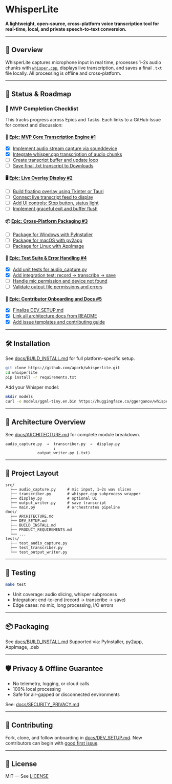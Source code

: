 # WhisperLite

**A lightweight, open-source, cross-platform voice transcription tool for real-time, local, and private speech-to-text conversion.**

---

## 🚀 Overview

WhisperLite captures microphone input in real time, processes 1–2s audio chunks with [`whisper.cpp`](https://github.com/ggerganov/whisper.cpp), displays live transcription, and saves a final `.txt` file locally. All processing is offline and cross-platform.

---

## 🔧 Status & Roadmap

### 🔄 MVP Completion Checklist

This tracks progress across Epics and Tasks. Each links to a GitHub Issue for context and discussion:

#### 🎯 [Epic: MVP Core Transcription Engine #1](https://github.com/aporb/whisperlite/issues/1)
- [x] [Implement audio stream capture via sounddevice](https://github.com/aporb/whisperlite/issues/6)
- [x] [Integrate whisper.cpp transcription of audio chunks](https://github.com/aporb/whisperlite/issues/7)
- [ ] [Create transcript buffer and update loop](https://github.com/aporb/whisperlite/issues/8)
- [ ] [Save final .txt transcript to Downloads](https://github.com/aporb/whisperlite/issues/9)

#### 🖥️ [Epic: Live Overlay Display #2](https://github.com/aporb/whisperlite/issues/2)
- [ ] [Build floating overlay using Tkinter or Tauri](https://github.com/aporb/whisperlite/issues/10)
- [ ] [Connect live transcript feed to display](https://github.com/aporb/whisperlite/issues/11)
- [ ] [Add UI controls: Stop button, status light](https://github.com/aporb/whisperlite/issues/12)
- [ ] [Implement graceful exit and buffer flush](https://github.com/aporb/whisperlite/issues/13)

#### 📦 [Epic: Cross-Platform Packaging #3](https://github.com/aporb/whisperlite/issues/3)
- [ ] [Package for Windows with PyInstaller](https://github.com/aporb/whisperlite/issues/14)
- [ ] [Package for macOS with py2app](https://github.com/aporb/whisperlite/issues/15)
- [ ] [Package for Linux with AppImage](https://github.com/aporb/whisperlite/issues/16)

#### 🧪 [Epic: Test Suite & Error Handling #4](https://github.com/aporb/whisperlite/issues/4)
- [x] [Add unit tests for audio_capture.py](https://github.com/aporb/whisperlite/issues/17)
- [x] [Add integration test: record → transcribe → save](https://github.com/aporb/whisperlite/issues/18)
- [ ] [Handle mic permission and device not found](https://github.com/aporb/whisperlite/issues/19)
- [ ] [Validate output file permissions and errors](https://github.com/aporb/whisperlite/issues/20)

#### 🧭 [Epic: Contributor Onboarding and Docs #5](https://github.com/aporb/whisperlite/issues/5)
- [x] [Finalize DEV_SETUP.md](https://github.com/aporb/whisperlite/issues/21)
- [x] [Link all architecture docs from README](https://github.com/aporb/whisperlite/issues/22)
- [x] [Add issue templates and contributing guide](https://github.com/aporb/whisperlite/issues/23)

---

## 🛠️ Installation

See [docs/BUILD_INSTALL.md](docs/BUILD_INSTALL.md) for full platform-specific setup.

```bash
git clone https://github.com/aporb/whisperlite.git
cd whisperlite
pip install -r requirements.txt
````

Add your Whisper model:

```bash
mkdir models
curl -o models/ggml-tiny.en.bin https://huggingface.co/ggerganov/whisper.cpp/resolve/main/models/ggml-tiny.en.bin
```

---

## 🧠 Architecture Overview

See [docs/ARCHITECTURE.md](docs/ARCHITECTURE.md) for complete module breakdown.

```text
audio_capture.py  →  transcriber.py  →  display.py
                     ↓
              output_writer.py (.txt)
```

---

## 📁 Project Layout

```text
src/
  ├── audio_capture.py     # mic input, 1–2s wav slices
  ├── transcriber.py       # whisper.cpp subprocess wrapper
  ├── display.py           # optional UI
  ├── output_writer.py     # save transcript
  └── main.py              # orchestrates pipeline
docs/
  ├── ARCHITECTURE.md
  ├── DEV_SETUP.md
  ├── BUILD_INSTALL.md
  ├── PRODUCT_REQUIREMENTS.md
  └── ...
tests/
  ├── test_audio_capture.py
  ├── test_transcriber.py
  └── test_output_writer.py
```

---

## 🧪 Testing

```bash
make test
```

* Unit coverage: audio slicing, whisper subprocess
* Integration: end-to-end (record → transcribe → save)
* Edge cases: no mic, long processing, I/O errors

---

## 📦 Packaging

See [docs/BUILD\_INSTALL.md](docs/BUILD_INSTALL.md)
Supported via: PyInstaller, py2app, AppImage, .deb

---

## 🛡️ Privacy & Offline Guarantee

* No telemetry, logging, or cloud calls
* 100% local processing
* Safe for air-gapped or disconnected environments

See: [docs/SECURITY\_PRIVACY.md](docs/SECURITY_PRIVACY.md)

---

## 🤝 Contributing

Fork, clone, and follow onboarding in [docs/DEV\_SETUP.md](docs/DEV_SETUP.md).
New contributors can begin with [good first issue](https://github.com/aporb/whisperlite/issues?q=is%3Aissue+is%3Aopen+label%3A%22good+first+issue%22).

---

## 📜 License

MIT — See [LICENSE](LICENSE)